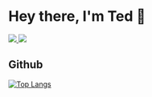 # Hey there, I'm Ted 👋

<a href="https://linkedin.com/in/lydongcanh">
  <img src="https://img.shields.io/badge/LinkedIn-0077B5?style=for-the-badge&logo=linkedin&logoColor=white"/>
</a>
<a href="https://lydongcanh.github.io">
  <img src="https://img.shields.io/badge/-Blog-FFA500?style=for-the-badge&logo=RSS&logoColor=white"/>
</a>
<br/>

## Github

[![Top Langs](https://github-readme-stats.vercel.app/api/top-langs/?username=lydongcanh&layout=compact&langs_count=10)](https://github.com/lydongcanh)


